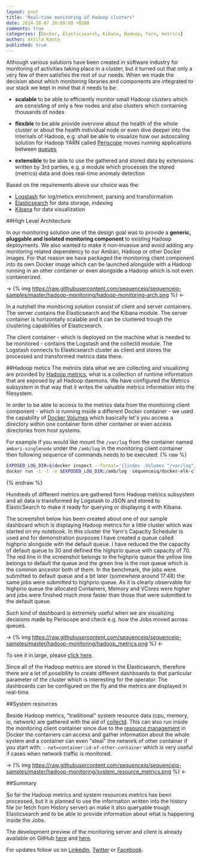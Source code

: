 ```yaml
---
layout: post
title: "Real-time monitoring of Hadoop clusters"
date: 2014-10-07 20:00:00 +0200
comments: true
categories: [Docker, Elasticsearch, Kibana, Hadoop, Yarn, metrics]
author: Attila Kanto
published: true
---
```


Although various solutions have been created in software industry for monitoring of activities taking place in a cluster, but it turned out that only a very few of them satisfies the rest of our needs. When we made the decision about which monitoring libraries and components
are integrated to our stack we kept in mind that it needs to be:

 * **scalable** to be able to efficiently monitor small Hadoop clusters which are consisting of only a few nodes and also clusters which containing thousands of nodes

 * **flexible** to be able provide overview about the health of the whole cluster or about the health individual node or even dive deeper into the internals of Hadoop, e.g. shall be able to visualize how our autoscaling solution for Hadoop YARN called  [Periscope](http://blog.sequenceiq.com/blog/2014/08/27/announcing-periscope) moves running applications between [queues](http://blog.sequenceiq.com/blog/2014/07/02/move-applications-between-queues)

 * **extensible** to be able to use the gathered and stored data by extensions written by 3rd parties, e.g. a module which processes the stored (metrics) data and does real-time anomaly detection


Based on the requirements above our choice was the:

 * [Logstash](http://logstash.net) for log/metics enrichment, parsing and transformation
 * [Elasticsearch](http://www.elasticsearch.org) for data storage, indexing
 * [Kibana](http://www.elasticsearch.org/overview/kibana) for data visualization


##High Level Architecture

In our monitoring solution one of the design goal was to provide a **generic, pluggable and isolated monitoring component** to existing Hadoop deployments. We also wanted to make it non-invasive and avoid adding any monitoring related dependency to our Ambari, Hadoop or other Docker images. For that reason we have packaged the monitoring client component into its own Docker image which can be launched alongside with a Hadoop running in an other container or even alongside a Hadoop which is not even containerized.

-> {% img https://raw.githubusercontent.com/sequenceiq/sequenceiq-samples/master/hadoop-monitoring/hadoop-monitoring-arch.png %} <-

In a nutshell the monitoring solution consist of client and server containers. The server contains the Elasticsearch and the Kibana module. The server container is horizontally scalable and it can be clustered trough the clustering capabilities of Elasticsearch.

The client container - which is deployed on the machine what is needed to be monitored - contains the Logstash and the collectd module. The Logstash connects to Elasticsearch cluster as client and stores the processed and transformed metrics data there.

<!-- more -->

##Hadoop metics
The metrics data what we are collecting and visualizing are provided by [Hadoop metrics](http://blog.cloudera.com/blog/2012/10/what-is-hadoop-metrics2), what is a collection of runtime information that are exposed by all Hadoop daemons. We have configured the Metrics subsystem in that way that it writes the valuable metrics information into the filesystem.

In order to be able to access to the metrics data from the monitoring client component - which is running inside a different Docker container - we used the capability of [Docker Volumes](https://docs.docker.com/userguide/dockervolumes) which basically let's you access a directory within one container form other container or even access directories from host systems.

For example if you would like mount the ```/var/log``` from the container named ```ambari-singlenode``` under the ```/amb/log``` in the monitoring client container then following sequence of commands needs to be executed:
{% raw %}
```bash
EXPOSED_LOG_DIR=$(docker inspect --format='{{index .Volumes "/var/log"}}' ambari-singlenode)
docker run -i -t -v $EXPOSED_LOG_DIR:/amb/log  sequenceiq/docker-elk-client /etc/bootstrap.sh -bash
```
{% endraw %}

Hundreds of different metrics are gathered form Hadoop metrics subsystem and all data is transformed by Logstash to JSON and stored to ElasticSearch to make it ready for querying or displaying it with Kibana.

The screenshot below has been created about one of our sample dashboard which is displaying Hadoop metrics for a little cluster which was started on my notebook. In this cluster the Yarn's Capacity Scheduler is used and for demonstration purposes I have created a queue called highprio alongside with the default queue. I have reduced the the capacity of default queue to 30 and defined the highprio queue with capacity of 70.
The red line in the screenshot belongs to the highprio queue the yellow line belongs to default the queue and the green line is the root queue which is the common ancestor both of them.
In the benchmark, the jobs were submitted to default queue and a bit later (somewhere around 17:48) the same jobs were submitted to highprio queue. As it is clearly observable for highprio queue the allocated Containers, Memory and VCores were higher and jobs were finished much more faster than those that were submitted to the default queue.

Such kind of dashboard is extremely useful when we are visualizing decisions made by Periscope and check e.g. how the Jobs moved across queues.

-> {% img https://raw.githubusercontent.com/sequenceiq/sequenceiq-samples/master/hadoop-monitoring/hadoop_metrics.png %} <-

To see it in large, please [click here](https://raw.githubusercontent.com/sequenceiq/sequenceiq-samples/master/hadoop-monitoring/hadoop_metrics.png).

Since all of the Hadoop metrics are stored in the Elasticsearch, therefore there are a lot of possibility to create different dashboards to that particular parameter of the cluster which is interesting for the operator. The dashboards can be configured on the fly and the metrics are displayed in real-time.

##System resources

Beside Hadoop metrics, "traditional" system resource data (cpu, memory, io, network) are gathered with the aid of [collectd](https://collectd.org). This can also run inside the monitoring client container since due to the [resource management](https://goldmann.pl/blog/2014/09/11/resource-management-in-docker/#_example_managing_the_cpu_shares_of_a_container) in Docker the containers can access and gather information about the whole system and a container can even "steal" the network of other container if you start with: ```--net=container:id-of-other-container``` which is very useful if cases when network traffic is monitored.

-> {% img https://raw.githubusercontent.com/sequenceiq/sequenceiq-samples/master/hadoop-monitoring/system_resource_metrics.png %} <-

##Summary

So far the Hadoop metrics and system resources metrics has been processed, but it is planned to use the information written into the history file (or fetch from History server) an make it also queryable trough Elasticsearch and to be able to provide information about what is happening inside the Jobs.

The development preview of the monitoring server and client is already available on GitHub [here](https://github.com/sequenceiq/docker-elk) and [here](https://github.com/sequenceiq/docker-elk-client).

For updates follow us on [LinkedIn](https://www.linkedin.com/company/sequenceiq/), [Twitter](https://twitter.com/sequenceiq) or [Facebook](https://www.facebook.com/sequenceiq).
